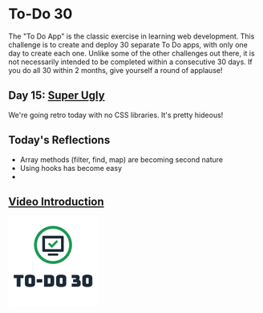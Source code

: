 # To-Do 30

The "To Do App" is the classic exercise in learning web development. This challenge is to create and deploy 30 separate To Do apps, with only one day to create each one. Unlike some of the other challenges out there, it is not necessarily intended to be completed within a consecutive 30 days. If you do all 30 within 2 months, give yourself a round of applause!

## Day 15: [Super Ugly](https://todo30.com/15/)

We're going retro today with no CSS libraries. It's pretty hideous!

## Today's Reflections
- Array methods (filter, find, map) are becoming second nature
- Using hooks has become easy
- 


## [Video Introduction](https://youtu.be/rQr4AVyOf5o)

![To-Do 30](https://github.com/ejw773/to-do-30/blob/main/public/to-do-30-flattened.png)
